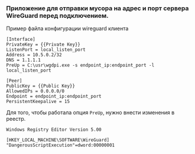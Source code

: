 ### Приложение для отправки мусора на адрес и порт сервера WireGuard перед подключением.

Пример файла конфигурации wireguard клиента
```
[Interface]
PrivateKey = {{Private Key}}
ListenPort = local_listen_port
Address = 10.5.0.2/32
DNS = 1.1.1.1
PreUp = C:\usr\wgdpi.exe -s endpoint_ip:endpoint_port -l local_listen_port

[Peer]
PublicKey = {{Public Key}}
AllowedIPs = 0.0.0.0/0
Endpoint = endpoint_ip:endpoint_port
PersistentKeepalive = 15
```


Для того, чтобы работала опция `PreUp`, нужно внести изменения в реестр.
```
Windows Registry Editor Version 5.00

[HKEY_LOCAL_MACHINE\SOFTWARE\WireGuard]
"DangerousScriptExecution"=dword:00000001
```
